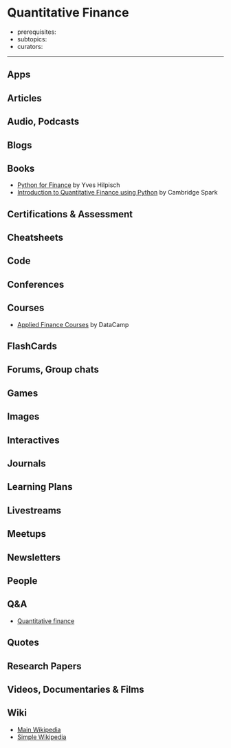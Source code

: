 # Quantitative Finance

- prerequisites:
- subtopics:
- curators:

------

## Apps

## Articles

## Audio, Podcasts

## Blogs

## Books

- [Python for Finance](https://www.oreilly.com/library/view/python-for-finance/9781492024323/) by Yves Hilpisch
- [Introduction to Quantitative Finance using Python](https://cambridgespark.com/introduction-to-quantitative-finance/) by Cambridge Spark

## Certifications & Assessment

## Cheatsheets

## Code

## Conferences

## Courses

- [Applied Finance Courses](https://www.datacamp.com/courses/topic:applied_finance) by DataCamp

## FlashCards

## Forums, Group chats

## Games

## Images

## Interactives

## Journals

## Learning Plans

## Livestreams

## Meetups

## Newsletters

## People

## Q&A

- [Quantitative finance](https://quant.stackexchange.com)

## Quotes

## Research Papers

## Videos, Documentaries & Films

## Wiki

- [Main Wikipedia]()
- [Simple Wikipedia]()

